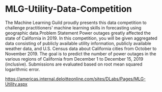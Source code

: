 # MLG-Utility-Data-Competition
The Machine Learning Guild proudly presents this data competition to challenge practitioners' machine learning skills in forecasting using geographic data.Problem Statement Power outages greatly affected the state of California in 2019. In this competition, you will be given aggregated data consisting of publicly available utility information, publicly available weather data, and U.S. Census data about California cities from October to November 2019. The goal is to predict the number of power outages in the various regions of California from December 1 to December 15, 2019 (inclusive). Submissions are evaluated based on root mean squared logarithmic error. 


https://americas.internal.deloitteonline.com/sites/DLabs/Pages/MLG-Utility.aspx

